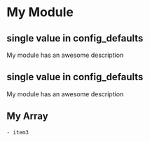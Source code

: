 # My Module

## single value in config_defaults

My module has an awesome description


## single value in config_defaults

My module has an awesome description

## My Array

    - item3

